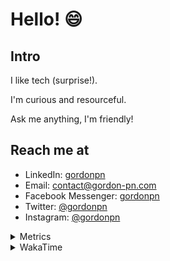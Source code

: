 # Hello! 😄

## Intro

I like tech (surprise!).

I'm curious and resourceful.

Ask me anything, I'm friendly!

## Reach me at

- LinkedIn: [gordonpn](https://www.linkedin.com/in/gordonpn/)
- Email: [contact@gordon-pn.com](mailto:contact@gordon-pn.com)
- Facebook Messenger: [gordonpn](https://www.messenger.com/t/Gordonpn)
- Twitter: [@gordonpn](https://twitter.com/Gordonpn)
- Instagram: [@gordonpn](https://www.instagram.com/gordonpn/)

<details>
  <summary>Metrics</summary>

  <img align="center" src="https://github.com/gordonpn/gordonpn/blob/master/github-metrics.svg" alt="GitHub Metrics">

</details>

<details>
  <summary>WakaTime</summary>

  <!--START_SECTION:waka-->
📊 **This Week I Spent My Time On** 

```text
💬 Programming Languages: 
Java                     6 hrs 1 min         ████████████████░░░░░░░░░   65.12 % 
XML                      2 hrs 11 mins       ██████░░░░░░░░░░░░░░░░░░░   23.72 % 
Brazil Dependency Config 33 mins             ██░░░░░░░░░░░░░░░░░░░░░░░   06.07 % 
Bash                     24 mins             █░░░░░░░░░░░░░░░░░░░░░░░░   04.38 % 
Makefile                 3 mins              ░░░░░░░░░░░░░░░░░░░░░░░░░   00.58 % 

🔥 Editors: 
IntelliJ IDEA            8 hrs 58 mins       ████████████████████████░   97.07 % 
VS Code                  16 mins             █░░░░░░░░░░░░░░░░░░░░░░░░   02.93 % 
```


 Last Updated on 15/08/2024 16:23:56 UTC
<!--END_SECTION:waka-->
</details>
